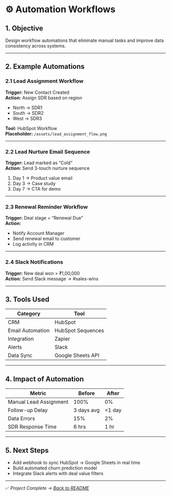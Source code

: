 # ⚙️ Automation Workflows

## 1. Objective
Design workflow automations that eliminate manual tasks and improve data consistency across systems.

---

## 2. Example Automations

### 2.1 Lead Assignment Workflow
**Trigger:** New Contact Created  
**Action:** Assign SDR based on region  
- North → SDR1  
- South → SDR2  
- West → SDR3  

**Tool:** HubSpot Workflow  
**Placeholder:** `/assets/lead_assignment_flow.png`

---

### 2.2 Lead Nurture Email Sequence
**Trigger:** Lead marked as “Cold”  
**Action:** Send 3-touch nurture sequence  
1. Day 1 → Product value email  
2. Day 3 → Case study  
3. Day 7 → CTA for demo  

---

### 2.3 Renewal Reminder Workflow
**Trigger:** Deal stage = “Renewal Due”  
**Action:**  
- Notify Account Manager  
- Send renewal email to customer  
- Log activity in CRM  

---

### 2.4 Slack Notifications
**Trigger:** New deal won > ₹1,00,000  
**Action:** Send Slack message → #sales-wins  

---

## 3. Tools Used
| Category | Tool |
|-----------|------|
| CRM | HubSpot |
| Email Automation | HubSpot Sequences |
| Integration | Zapier |
| Alerts | Slack |
| Data Sync | Google Sheets API |

---

## 4. Impact of Automation
| Metric | Before | After |
|--------|---------|--------|
| Manual Lead Assignment | 100% | 0% |
| Follow-up Delay | 3 days avg | <1 day |
| Data Errors | 15% | 2% |
| SDR Response Time | 6 hrs | 1 hr |

---

## 5. Next Steps
- Add webhook to sync HubSpot → Google Sheets in real time  
- Build automated churn prediction model  
- Integrate Slack alerts with deal value filters  

---

✅ *Project Complete → [Back to README](./README.md)*
